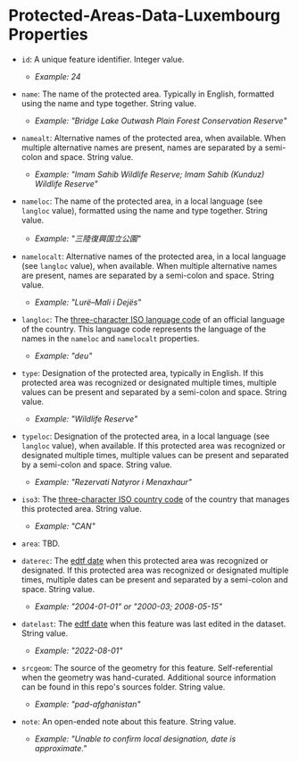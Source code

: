 # Protected-Areas-Data-Luxembourg Properties

- `id`: A unique feature identifier. Integer value.
	- _Example: 24_

- `name`: The name of the protected area. Typically in English, formatted using the name and type together. String value.
	- _Example: "Bridge Lake Outwash Plain Forest Conservation Reserve"_

- `namealt`: Alternative names of the protected area, when available. When multiple alternative names are present, names are separated by a semi-colon and space. String value.
	- _Example: "Imam Sahib Wildlife Reserve; Imam Sahib (Kunduz) Wildlife Reserve"_

- `nameloc`: The name of the protected area, in a local language (see `langloc` value), formatted using the name and type together. String value.
	- _Example: "三陸復興国立公園"_

- `namelocalt`:  Alternative names of the protected area, in a local language (see `langloc` value), when available. When multiple alternative names are present, names are separated by a semi-colon and space. String value.
	- _Example: "Lurë–Mali i Dejës"_

- `langloc`: The [three-character ISO language code](https://www.loc.gov/standards/iso639-2/php/code_list.php) of an official language of the country. This language code represents the language of the names in the `nameloc` and `namelocalt` properties.
	- _Example: "deu"_

- `type`: Designation of the protected area, typically in English. If this protected area was recognized or designated multiple times, multiple values can be present and separated by a semi-colon and space. String value.
	- _Example: "Wildlife Reserve"_

- `typeloc`:  Designation of the protected area, in a local language (see `langloc` value), when available. If this protected area was recognized or designated multiple times, multiple values can be present and separated by a semi-colon and space. String value.
	- _Example: "Rezervati Natyror i Menaxhaur"_

- `iso3`: The [three-character ISO country code](https://en.wikipedia.org/wiki/List_of_ISO_3166_country_codes) of the country that manages this protected area. String value.
	- _Example: "CAN"_

- `area`: TBD.

- `daterec`: The [edtf date](https://www.loc.gov/standards/datetime/) when this protected area was recognized or designated. If this protected area was recognized or designated multiple times, multiple dates can be present and separated by a semi-colon and space. String value.
	- _Example: "2004-01-01" or "2000-03; 2008-05-15"_

- `datelast`: The [edtf date](https://www.loc.gov/standards/datetime/) when this feature was last edited in the dataset. String value.
	- _Example: "2022-08-01"_

- `srcgeom`: The source of the geometry for this feature. Self-referential when the geometry was hand-curated. Additional source information can be found in this repo's sources folder. String value.
	- _Example: "pad-afghanistan"_

- `note`: An open-ended note about this feature. String value.
	- _Example: "Unable to confirm local designation, date is approximate."_

